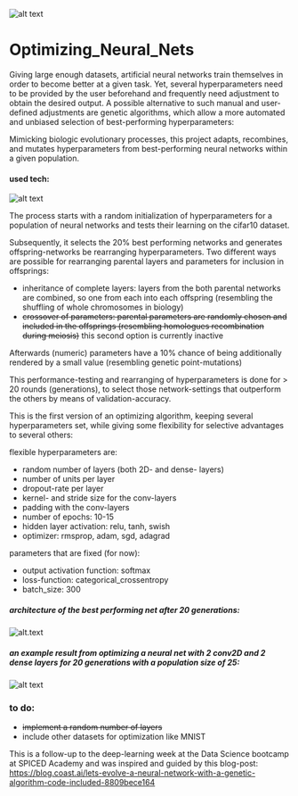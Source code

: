 ![alt text](https://travis-ci.org/mkoeppel/Optimizing_neural_nets.svg?branch=main)

# Optimizing_Neural_Nets 
Giving large enough datasets, artificial neural networks train themselves in order to become better at a given task. Yet, several hyperparameters need to be provided by the user beforehand and frequently need adjustment to obtain the desired output.
A possible alternative to such manual and user-defined adjustments are genetic algorithms, which allow a more automated and unbiased selection of best-performing hyperparameters:

Mimicking biologic evolutionary processes, this project adapts, recombines, and mutates hyperparameters from best-performing neural networks within a given population.

#### used tech:
![alt text](https://github.com/mkoeppel/Optimizing_neural_nets/blob/main/Tech_stack_opt_nets.jpeg)

The process starts with a random initialization of hyperparameters for a population of neural networks and tests their learning on the cifar10 dataset.

Subsequently, it selects the 20% best performing networks and generates offspring-networks be rearranging hyperparameters.
Two different ways are possible for rearranging parental layers and parameters for inclusion in offsprings:
- inheritance of complete layers: layers from the both parental networks are combined, so one from each into each offspring (resembling the shuffling of whole chromosomes in biology)
- ~~crossover of parameters: parental parameters are randomly chosen and included in the offsprings (resembling homologues recombination during meiosis)~~ this second option is currently inactive 

Afterwards (numeric) parameters have a 10% chance of being additionally rendered by a small value (resembling genetic point-mutations)

This performance-testing and rearranging of hyperparameters is done for > 20 rounds (generations), to select those network-settings that outperform the others by means of validation-accuracy.

This is the first version of an optimizing algorithm, keeping several hyperparameters set, while giving some flexibility for selective advantages to several others:

flexible hyperparameters are:
- random number of layers (both 2D- and dense- layers)
- number of units per layer
- dropout-rate per layer
- kernel- and stride size for the conv-layers
- padding with the conv-layers
- number of epochs: 10-15
- hidden layer activation: relu, tanh, swish
- optimizer: rmsprop, adam, sgd, adagrad

parameters that are fixed (for now):

- output activation function: softmax
- loss-function: categorical_crossentropy
- batch_size: 300


##### architecture of the best performing net after 20 generations:
![alt.text](https://github.com/mkoeppel/Optimizing_neural_nets/blob/main/best_performing_net.jpeg)


##### an example result from optimizing a neural net with 2 conv2D and 2 dense layers for 20 generations with a population size of 25:
![alt text](https://github.com/mkoeppel/Optimizing_neural_nets/blob/main/NeuralNet_opt_output.png)


### to do:
- ~~implement a random number of layers~~
- include other datasets for optimization like MNIST

This is a follow-up to the deep-learning week at the Data Science bootcamp at SPICED Academy and was inspired and guided by this blog-post:
https://blog.coast.ai/lets-evolve-a-neural-network-with-a-genetic-algorithm-code-included-8809bece164

